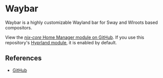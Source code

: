 # Waybar

Waybar is a highly customizable Wayland bar for Sway and Wlroots based compositors.

View the [*nix-core* Home Manager module on GitHub](https://github.com/sid115/nix-core/tree/master/modules/home/waybar).
If you use this repository's [Hyprland module](./hyprland.md), it is enabled by default.

## References

- [GitHub](https://github.com/Alexays/Waybar)
